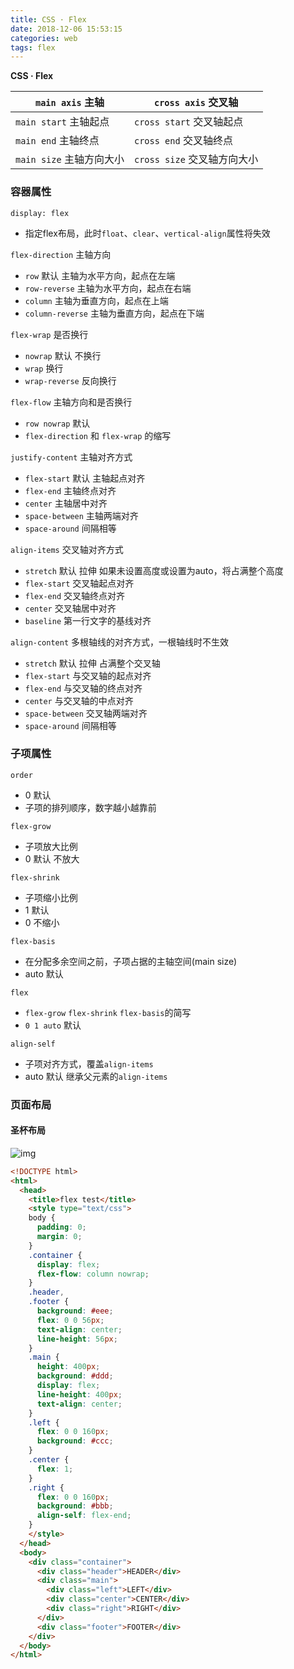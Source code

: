 ```yaml
---
title: CSS · Flex
date: 2018-12-06 15:53:15
categories: web
tags: flex
---
```


**CSS · Flex**

<!-- more -->
|`main axis` 主轴|`cross axis` 交叉轴|
|---|---|
|`main start` 主轴起点|`cross start` 交叉轴起点|
|`main end` 主轴终点|`cross end` 交叉轴终点|
|`main size` 主轴方向大小|`cross size` 交叉轴方向大小|

### 容器属性
`display: flex`
- 指定flex布局，此时`float`、`clear`、`vertical-align`属性将失效

`flex-direction` 主轴方向
- `row` 默认 主轴为水平方向，起点在左端
- `row-reverse` 主轴为水平方向，起点在右端
- `column` 主轴为垂直方向，起点在上端
- `column-reverse` 主轴为垂直方向，起点在下端

`flex-wrap` 是否换行
- `nowrap` 默认 不换行
- `wrap` 换行
- `wrap-reverse` 反向换行

`flex-flow` 主轴方向和是否换行
- `row nowrap` 默认
- `flex-direction` 和 `flex-wrap` 的缩写

`justify-content` 主轴对齐方式
- `flex-start` 默认 主轴起点对齐
- `flex-end` 主轴终点对齐
- `center` 主轴居中对齐
- `space-between` 主轴两端对齐
- `space-around` 间隔相等

`align-items` 交叉轴对齐方式
- `stretch` 默认 拉伸 如果未设置高度或设置为auto，将占满整个高度
- `flex-start` 交叉轴起点对齐
- `flex-end` 交叉轴终点对齐
- `center` 交叉轴居中对齐
- `baseline` 第一行文字的基线对齐

`align-content` 多根轴线的对齐方式，一根轴线时不生效
- `stretch` 默认 拉伸 占满整个交叉轴
- `flex-start` 与交叉轴的起点对齐
- `flex-end` 与交叉轴的终点对齐
- `center` 与交叉轴的中点对齐
- `space-between` 交叉轴两端对齐
- `space-around` 间隔相等

### 子项属性
`order`
- 0 默认
- 子项的排列顺序，数字越小越靠前

`flex-grow`
- 子项放大比例
- 0 默认 不放大

`flex-shrink`
- 子项缩小比例
- 1 默认
- 0 不缩小

`flex-basis`
- 在分配多余空间之前，子项占据的主轴空间(main size)
- auto 默认

`flex`
- `flex-grow` `flex-shrink` `flex-basis`的简写
- `0 1 auto` 默认

`align-self`
- 子项对齐方式，覆盖`align-items`
- auto 默认 继承父元素的`align-items`

### 页面布局

#### 圣杯布局

![img](/images/holy_grail_layout.png)

```html
<!DOCTYPE html>
<html>
  <head>
    <title>flex test</title>
    <style type="text/css">
    body {
      padding: 0;
      margin: 0;
    }
    .container {
      display: flex;
      flex-flow: column nowrap;
    }
    .header,
    .footer {
      background: #eee;
      flex: 0 0 56px;
      text-align: center;
      line-height: 56px;
    }
    .main {
      height: 400px;
      background: #ddd;
      display: flex;
      line-height: 400px;
      text-align: center;
    }
    .left {
      flex: 0 0 160px;
      background: #ccc;
    }
    .center {
      flex: 1;
    }
    .right {
      flex: 0 0 160px;
      background: #bbb;
      align-self: flex-end;
    }
    </style>
  </head>
  <body>
    <div class="container">
      <div class="header">HEADER</div>
      <div class="main">
        <div class="left">LEFT</div>
        <div class="center">CENTER</div>
        <div class="right">RIGHT</div>
      </div>
      <div class="footer">FOOTER</div>
    </div>
  </body>
</html>
```
